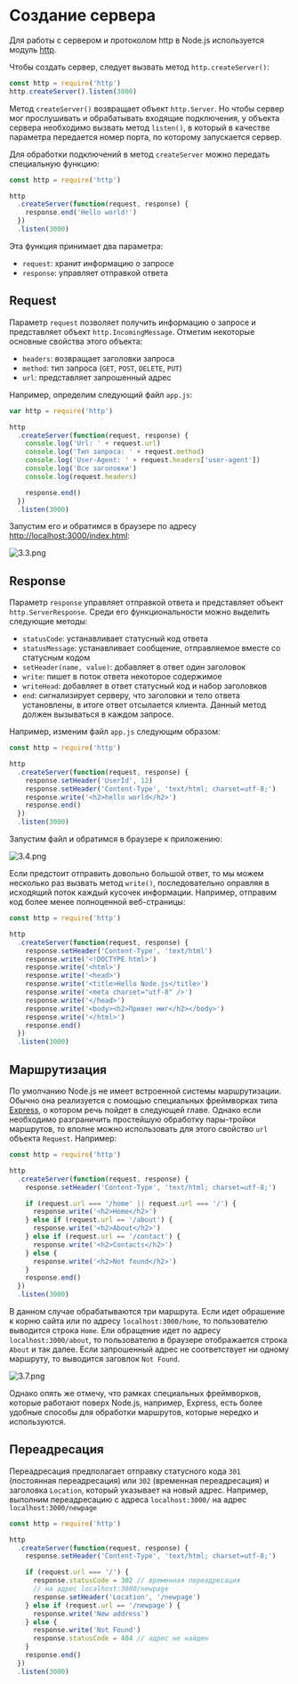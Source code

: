 # Создание сервера

Для работы с сервером и протоколом http в Node.js используется модуль [http](https://nodejs.org/api/http.html).

Чтобы создать сервер, следует вызвать метод `http.createServer()`:

```js
const http = require('http')
http.createServer().listen(3000)
```

Метод `createServer()` возвращает объект `http.Server`. Но чтобы сервер мог прослушивать и обрабатывать входящие подключения, у объекта сервера необходимо вызвать метод `listen()`, в который в качестве параметра передается номер порта, по которому запускается сервер.

Для обработки подключений в метод `createServer` можно передать специальную функцию:

```js
const http = require('http')

http
  .createServer(function(request, response) {
    response.end('Hello world!')
  })
  .listen(3000)
```

Эта функция принимает два параметра:

- `request`: хранит информацию о запросе
- `response`: управляет отправкой ответа

## Request

Параметр `request` позволяет получить информацию о запросе и представляет объект `http.IncomingMessage`. Отметим некоторые основные свойства этого объекта:

- `headers`: возвращает заголовки запроса
- `method`: тип запроса (`GET`, `POST`, `DELETE`, `PUT`)
- `url`: представляет запрошенный адрес

Например, определим следующий файл `app.js`:

```js
var http = require('http')

http
  .createServer(function(request, response) {
    console.log('Url: ' + request.url)
    console.log('Тип запроса: ' + request.method)
    console.log('User-Agent: ' + request.headers['user-agent'])
    console.log('Все заголовки')
    console.log(request.headers)

    response.end()
  })
  .listen(3000)
```

Запустим его и обратимся в браузере по адресу [http://localhost:3000/index.html](http://localhost:3000/index.html):

![3.3.png](3.3.png)

## Response

Параметр `response` управляет отправкой ответа и представляет объект `http.ServerResponse`. Среди его функциональности можно выделить следующие методы:

- `statusCode`: устанавливает статусный код ответа
- `statusMessage`: устанавливает сообщение, отправляемое вместе со статусным кодом
- `setHeader(name, value)`: добавляет в ответ один заголовок
- `write`: пишет в поток ответа некоторое содержимое
- `writeHead`: добавляет в ответ статусный код и набор заголовков
- `end`: сигнализирует серверу, что заголовки и тело ответа установлены, в итоге ответ отсылается клиента. Данный метод должен вызываться в каждом запросе.

Например, изменим файл `app.js` следующим образом:

```js
const http = require('http')

http
  .createServer(function(request, response) {
    response.setHeader('UserId', 12)
    response.setHeader('Content-Type', 'text/html; charset=utf-8;')
    response.write('<h2>hello world</h2>')
    response.end()
  })
  .listen(3000)
```

Запустим файл и обратимся в браузере к приложению:

![3.4.png](3.4.png)

Если предстоит отправить довольно большой ответ, то мы можем несколько раз вызвать метод `write()`, последовательно оправляя в исходящий поток каждый кусочек информации. Например, отправим код более менее полноценной веб-страницы:

```js
const http = require('http')

http
  .createServer(function(request, response) {
    response.setHeader('Content-Type', 'text/html')
    response.write('<!DOCTYPE html>')
    response.write('<html>')
    response.write('<head>')
    response.write('<title>Hello Node.js</title>')
    response.write('<meta charset="utf-8" />')
    response.write('</head>')
    response.write('<body><h2>Привет миг</h2></body>')
    response.write('</html>')
    response.end()
  })
  .listen(3000)
```

## Маршрутизация

По умолчанию Node.js не имеет встроенной системы маршрутизации. Обычно она реализуется с помощью специальных фреймворках типа [Express](../expressjs4/installing.md), о котором речь пойдет в следующей главе. Однако если необходимо разграничить простейшую обработку пары-тройки маршрутов, то вполне можно использовать для этого свойство `url` объекта `Request`. Например:

```js
const http = require('http')

http
  .createServer(function(request, response) {
    response.setHeader('Content-Type', 'text/html; charset=utf-8;')

    if (request.url === '/home' || request.url === '/') {
      response.write('<h2>Home</h2>')
    } else if (request.url == '/about') {
      response.write('<h2>About</h2>')
    } else if (request.url == '/contact') {
      response.write('<h2>Contacts</h2>')
    } else {
      response.write('<h2>Not found</h2>')
    }
    response.end()
  })
  .listen(3000)
```

В данном случае обрабатываются три маршрута. Если идет обрашение к корню сайта или по адресу `localhost:3000/home`, то пользователю выводится строка `Home`. Ели обращение идет по адресу `localhost:3000/about`, то пользователю в браузере отображается строка `About` и так далее. Если запрошенный адрес не соответствует ни одному маршруту, то выводится заговлок `Not Found`.

![3.7.png](3.7.png)

Однако опять же отмечу, что рамках специальных фреймворков, которые работают поверх Node.js, например, Express, есть более удобные способы для обработки маршрутов, которые нередко и используются.

## Переадресация

Переадресация предполагает отправку статусного кода `301` (постоянная переадресация) или `302` (временная переадресация) и заголовка `Location`, который указывает на новый адрес. Например, выполним переадресацию с адреса `localhost:3000/` на адрес `localhost:3000/newpage`

```js
const http = require('http')

http
  .createServer(function(request, response) {
    response.setHeader('Content-Type', 'text/html; charset=utf-8;')

    if (request.url === '/') {
      response.statusCode = 302 // временная переадресация
      // на адрес localhost:3000/newpage
      response.setHeader('Location', '/newpage')
    } else if (request.url == '/newpage') {
      response.write('New address')
    } else {
      response.write('Not Found')
      response.statusCode = 404 // адрес не найден
    }
    response.end()
  })
  .listen(3000)
```
